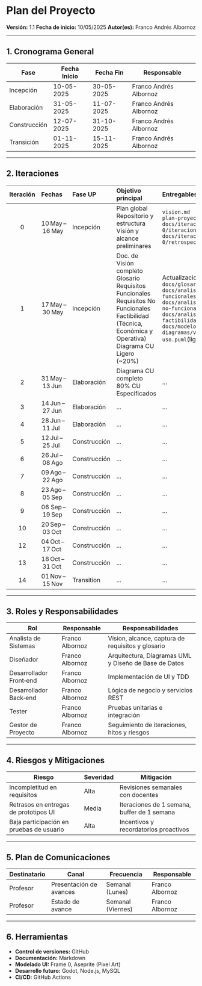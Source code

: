 # Plan del Proyecto

**Versión:** 1.1
**Fecha de inicio:** 10/05/2025
**Autor(es):** Franco Andrés Albornoz

---

## 1. Cronograma General

| Fase         | Fecha Inicio | Fecha Fin  | Responsable            |
| ------------ | ------------ | ---------- | ---------------------- |
| Incepción    | 10-05-2025   | 30-05-2025 | Franco Andrés Albornoz |
| Elaboración  | 31-05-2025   | 11-07-2025 | Franco Andrés Albornoz |
| Construcción | 12-07-2025   | 31-10-2025 | Franco Andrés Albornoz |
| Transición   | 01-11-2025   | 15-11-2025 | Franco Andrés Albornoz |

---

## 2. Iteraciones

| Iteración | Fechas          | Fase UP      | Objetivo principal                                                                                                                                                                 | Entregables clave                                                                                                                                                                                                                                                         |
| :-------: | :-------------- | :----------- | :--------------------------------------------------------------------------------------------------------------------------------------------------------------------------------- | :------------------------------------------------------------------------------------------------------------------------------------------------------------------------------------------------------------------------------------------------------------------------ |
|     0     | 10 May – 16 May | Incepción    | Plan global <br> Repositorio y estructura <br> Visión y alcance preliminares                                                                                                       | `vision.md`<br>`plan-proyecto.md`<br>`docs/iteraciones/iteracion-0/iteracion-0.md`<br>`docs/iteraciones/iteracion-0/retrospectiva-0.md`                                                                                                                                   |
|     1     | 17 May – 30 May | Incepción    | Doc. de Visión completo <br> Glosario <br> Requisitos Funcionales <br> Requisitos No Funcionales <br> Factibilidad (Técnica, Económica y Operativa) <br> Diagrama CU Ligero (~20%) | Actualizaciones en `vision.md`<br>`docs/glosario.md`<br>`docs/analisis/requisitos-funcionales.md`<br>`docs/analisis/requisitos-no-funcionales.md`<br>`docs/analisis/estudio-factibilidad.md`<br>`docs/modelo-casos-uso.md`<br>`diagramas/vista-casos-de-uso.puml`(ligero) |
|     2     | 31 May – 13 Jun | Elaboración  | Diagrama CU completo <br> 80% CU Especificados <br>                                                                                                                                | ...                                                                                                                                                                                                                                                                       |
|     3     | 14 Jun – 27 Jun | Elaboración  | ...                                                                                                                                                                                | ...                                                                                                                                                                                                                                                                       |
|     4     | 28 Jun – 11 Jul | Elaboración  | ...                                                                                                                                                                                | ...                                                                                                                                                                                                                                                                       |
|     5     | 12 Jul – 25 Jul | Construcción | ...                                                                                                                                                                                | ...                                                                                                                                                                                                                                                                       |
|     6     | 26 Jul – 08 Ago | Construcción | ...                                                                                                                                                                                | ...                                                                                                                                                                                                                                                                       |
|     7     | 09 Ago – 22 Ago | Construcción | ...                                                                                                                                                                                | ...                                                                                                                                                                                                                                                                       |
|     8     | 23 Ago – 05 Sep | Construcción | ...                                                                                                                                                                                | ...                                                                                                                                                                                                                                                                       |
|     9     | 06 Sep – 19 Sep | Construcción | ...                                                                                                                                                                                | ...                                                                                                                                                                                                                                                                       |
|    10     | 20 Sep – 03 Oct | Construcción | ...                                                                                                                                                                                | ...                                                                                                                                                                                                                                                                       |
|    12     | 04 Oct – 17 Oct | Construcción | ...                                                                                                                                                                                | ...                                                                                                                                                                                                                                                                       |
|    13     | 18 Oct – 31 Oct | Construcción | ...                                                                                                                                                                                | ...                                                                                                                                                                                                                                                                       |
|    14     | 01 Nov – 15 Nov | Transition   | ...                                                                                                                                                                                | ...                                                                                                                                                                                                                                                                       |

---

## 3. Roles y Responsabilidades

| Rol                     | Responsable     | Responsabilidades                                     |
| ----------------------- | --------------- | ----------------------------------------------------- |
| Analista de Sistemas    | Franco Albornoz | Vision, alcance, captura de requisitos y glosario     |
| Diseñador               | Franco Albornoz | Arquitectura, Diagramas UML y Diseño de Base de Datos |
| Desarrollador Front‑end | Franco Albornoz | Implementación de UI y TDD                            |
| Desarrollador Back‑end  | Franco Albornoz | Lógica de negocio y servicios REST                    |
| Tester                  | Franco Albornoz | Pruebas unitarias e integración                       |
| Gestor de Proyecto      | Franco Albornoz | Seguimiento de iteraciones, hitos y riesgos           |

---

## 4. Riesgos y Mitigaciones

| Riesgo                                   | Severidad | Mitigación                                  |
| ---------------------------------------- | --------- | ------------------------------------------- |
| Incompletitud en requisitos              | Alta      | Revisiones semanales con docentes           |
| Retrasos en entregas de prototipos UI    | Media     | Iteraciones de 1 semana, buffer de 1 semana |
| Baja participación en pruebas de usuario | Alta      | Incentivos y recordatorios proactivos       |

---

## 5. Plan de Comunicaciones

| Destinatario | Canal                   | Frecuencia        | Responsable     |
| ------------ | ----------------------- | ----------------- | --------------- |
| Profesor     | Presentación de avances | Semanal (Lunes)   | Franco Albornoz |
| Profesor     | Estado de avance        | Semanal (Viernes) | Franco Albornoz |

---

## 6. Herramientas

- **Control de versiones:** GitHub
- **Documentación:** Markdown
- **Modelado UI:** Frame 0, Aseprite (Pixel Art)
- **Desarrollo futuro:** Godot, Node.js, MySQL
- **CI/CD:** GitHub Actions